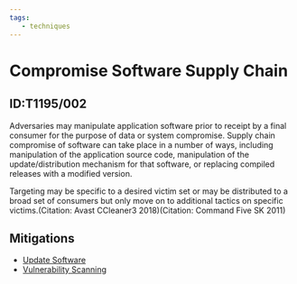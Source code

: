 ```yaml
---
tags:
   - techniques
---
```

# Compromise Software Supply Chain
## ID:T1195/002
Adversaries may manipulate application software prior to receipt by a final consumer for the purpose of data or system compromise. Supply chain compromise of software can take place in a number of ways, including manipulation of the application source code, manipulation of the update/distribution mechanism for that software, or replacing compiled releases with a modified version.

Targeting may be specific to a desired victim set or may be distributed to a broad set of consumers but only move on to additional tactics on specific victims.(Citation: Avast CCleaner3 2018)(Citation: Command Five SK 2011)  
## Mitigations
* [Update Software](/mitre/mitigations/M1051)
* [Vulnerability Scanning](/mitre/mitigations/M1016)
